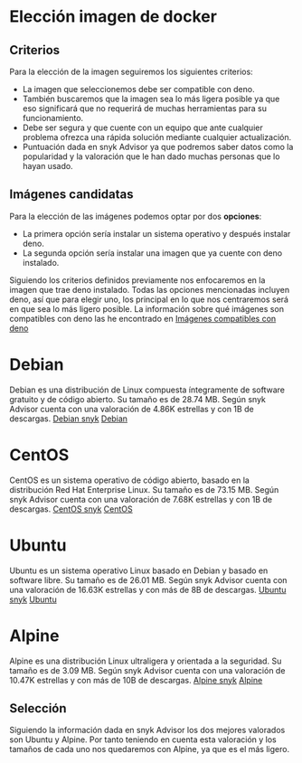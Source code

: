 # Elección imagen de docker

## Criterios

Para la elección de la imagen seguiremos los siguientes criterios:

- La imagen que seleccionemos debe ser compatible con deno.
- También buscaremos que la imagen sea lo más ligera posible ya que eso significará que no requerirá de muchas herramientas para su funcionamiento.
- Debe ser segura y que cuente con un equipo que ante cualquier problema ofrezca una rápida solución mediante cualquier actualización.
- Puntuación dada en snyk Advisor ya que podremos saber datos como la popularidad y la valoración que le han dado muchas personas que lo hayan usado.

## Imágenes candidatas

Para la elección de las imágenes podemos optar por dos **opciones**:
- La primera opción sería instalar un sistema operativo y después instalar deno.
- La segunda opción sería instalar una imagen que ya cuente con deno instalado.

Siguiendo los criterios definidos previamente nos enfocaremos en la imagen que trae deno instalado.
Todas las opciones mencionadas incluyen deno, así que para elegir uno, los principal en lo que nos centraremos será en que sea lo más ligero posible.
La información sobre qué imágenes son compatibles con deno las he encontrado en [Imágenes compatibles con deno](https://hub.docker.com/r/denoland/deno)

# Debian

Debian es una distribución de Linux compuesta íntegramente de software gratuito y de código abierto. Su tamaño es de 28.74 MB. Según snyk Advisor cuenta con una valoración de 4.86K estrellas y con 1B de descargas. [Debian snyk](https://snyk.io/advisor/docker/debian) [Debian](https://hub.docker.com/layers/denoland/deno/debian-1.38.0/images/sha256-7f20f22c661b237715dfa3e6aab1298a31608814c5097d3e8f1446fcfffe0915?context=explore)

# CentOS

CentOS es un sistema operativo de código abierto, basado en la distribución Red Hat Enterprise Linux. Su tamaño es de 73.15 MB. Según snyk Advisor cuenta con una valoración de 7.68K estrellas y con 1B de descargas. [CentOS snyk](https://snyk.io/advisor/docker/centos) [CentOS](https://hub.docker.com/layers/denoland/deno/centos-1.11.4/images/sha256-13227d7c903a540d70c8db83a82a22766fcd28f3cc92ad932ec17662bda9f71d?context=explore)

# Ubuntu

Ubuntu es un sistema operativo Linux basado en Debian y basado en software libre. Su tamaño es de 26.01 MB. Según snyk Advisor cuenta con una valoración de 16.63K estrellas y con más de 8B de descargas. [Ubuntu snyk](https://snyk.io/advisor/docker/ubuntu) [Ubuntu](https://hub.docker.com/layers/denoland/deno/ubuntu-1.11.5/images/sha256-068f4e1cea23914add77745131fa0d24e01b4776353b5e572456a6a00e5e8110?context=explore)

# Alpine

Alpine es una distribución Linux ultraligera y orientada a la seguridad. Su tamaño es de 3.09 MB. Según snyk Advisor cuenta con una valoración de 10.47K estrellas y con más de 10B de descargas. [Alpine snyk](https://snyk.io/advisor/docker/alpine) [Alpine](https://hub.docker.com/layers/denoland/deno/alpine/images/sha256-4861cf3a58f0b71d5130de5c100e88057d60ea7a2ca8565f68b14471acd3c6ce)

## Selección

Siguiendo la información dada en snyk Advisor los dos mejores valorados son Ubuntu y Alpine. Por tanto teniendo en cuenta esta valoración y los tamaños de cada uno nos quedaremos con Alpine, ya que es el más ligero.